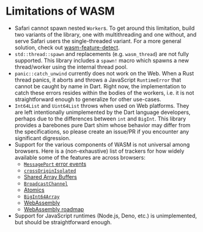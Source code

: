 # Limitations of WASM

- Safari cannot spawn nested `Worker`s. To get around this limitation, build two variants of the library,
  one with multithreading and one without, and serve Safari users the single-threaded variant.
  For a more general solution, check out [wasm-feature-detect](https://github.com/GoogleChromeLabs/wasm-feature-detect).
- `std::thread::spawn` and replacements (e.g. `wasm_thread`) are not fully supported. This library includes
  a `spawn!` macro which spawns a new thread/worker using the internal thread pool.
- `panic::catch_unwind` currently does not work on the Web. When a Rust thread panics, it aborts and throws a
  JavaScript `RuntimeError` that cannot be caught by name in Dart. Right now, the implementation to
  catch these errors resides within the bodies of the workers, i.e. it is not straightforward enough to
  generalize for other use-cases.
- `Int64List` and `Uint64List` throws when used on Web platforms. They are left intentionally
  unimplemented by the Dart language developers, perhaps due to the differences between `int` and `BigInt`.
  This library provides a barebones pure Dart shim whose behavior may differ from the specifications,
  so please create an issue/PR if you encounter any significant digression.
- Support for the various components of WASM is not universal among browsers. Here is a (non-exhaustive) list
  of trackers for how widely available some of the features are across browsers:
  - [`MessagePort` error events](https://caniuse.com/mdn-api_messageport_messageerror_event)
  - [`crossOriginIsolated`](https://caniuse.com/mdn-api_crossoriginisolated)
  - [Shared Array Buffers](https://caniuse.com/sharedarraybuffer)
  - [`BroadcastChannel`](https://caniuse.com/sharedarraybuffer)
  - [Atomics](https://caniuse.com/mdn-javascript_builtins_atomics)
  - [`BigInt64Array`](https://caniuse.com/mdn-javascript_builtins_bigint64array)
  - [WebAssembly](https://caniuse.com/wasm)
  - [WebAssembly roadmap](https://webassembly.org/roadmap/)
- Support for JavaScript runtimes (Node.js, Deno, etc.) is unimplemented, but should be straightforward enough.